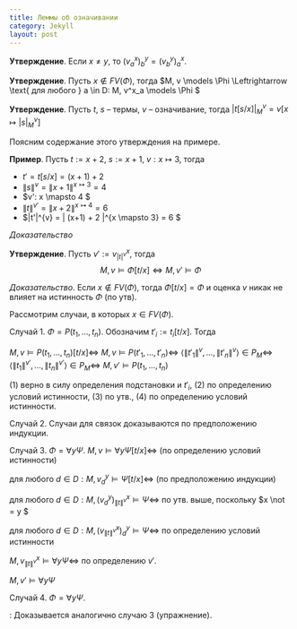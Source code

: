 ```yaml
---
title: Леммы об означивании
category: Jekyll
layout: post
---
```


**Утверждение**. Если $x \not = y$, то $(v^x_a)^y_b = (v^y_b)^x_a$. 

**Утверждение**. Пусть $x \not \in FV(\Phi)$, тогда $M, v \models \Phi \Leftrightarrow \text{ для любого } a \in D: M, v^x_a \models \Phi $

**Утверждение**. Пусть $t$, $s$ – термы, $v$ – означивание, тогда $|t[s/x]|^v_M = v[x \mapsto |s|^v_M]$

Поясним содержание этого утверждения на примере.

**Пример**. Пусть $t:= x + 2$, $s:= x + 1$, $v: x \mapsto 3$, тогда
* $t'= t[s/x]= (x + 1) + 2$
* $\|s\|^v = \|x+1\|^{x \mapsto 3} = 4$
* $v': x \mapsto 4 $
* $\|t\|^{v'}= \|x + 2\|^{x \mapsto 4} = 6$
* $\|t'\|^{v} = \| (x+1) + 2 \|^{x \mapsto 3} = 6 $

*Доказательство* 

**Утверждение**. Пусть $v':= v^x_{|t|^v}$, тогда
$$M, v \models \Phi [t/x] \iff M, v' \models \Phi$$

*Доказательство*. Если $x \not \in FV(\Phi)$, тогда $\Phi[t/x] = \Phi$ и оценка  $v$ никак не влияет на истинность $\Phi$ (по утв).

Рассмотрим случаи, в которых $x \in FV(\Phi)$.

Случай 1. $\Phi = P(t_1, \dots, t_n)$. Обозначим $t'_i:=t_i[t/x]$. Тогда

$M, v \models P(t_1, \dots, t_n)[t/x] \Leftrightarrow$
$M, v \models P(t'_1, \dots, t'_n) \Leftrightarrow$ 
$\langle  \|t'_1\|^v, \dots, \|t'_n\|^v \rangle \in P_M \Leftrightarrow$
$\langle  \|t_1\|^{v'}, \dots, \|t_n\|^{v'} \rangle \in P_M  \Leftrightarrow$ 
$M, v' \models P(t_1, \dots, t_n)$

$(1)$ верно в силу определения подстановки и $t'_i$, $(2)$ по определению условий истинности, $(3)$ по утв., $(4)$ по определению условий истинности.

Случай 2. Случаи для связок доказываются по предположению индукции.

Случай 3. $\Phi = \forall y \Psi$. $M, v \models \forall y \Psi [t/x] \Leftrightarrow$ (по определению условий истинности)

для любого $d \in D: M, v^y_d \models \Psi [t/x]  \Leftrightarrow$ (по предположению индукции)

для любого $d \in D: M, (v^y_d)^x_{\|t\|^v} \models \Psi \Leftrightarrow$ по утв. выше, поскольку $x \not = y $

для любого $d \in D: M, (v^x_{\|t\|^v})^y_d \models \Psi \Leftrightarrow$ по определению условий истинности

$M, v^x_{\|t\|^v} \models \forall y \Psi \Leftrightarrow$ по определению $v'$.

$M, v' \models \forall y \Psi$ 

Случай 4. $\Phi = \forall y \Psi$.  

: Доказывается аналогично случаю 3 (упражнение).
